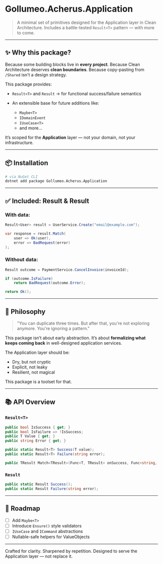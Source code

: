﻿# Gollumeo.Acherus.Application

> A minimal set of primitives designed for the Application layer in Clean Architecture. Includes a battle-tested `Result<T>` pattern — with more to come.

---

## ✨ Why this package?

Because some building blocks live in **every project**.
Because Clean Architecture deserves **clean boundaries**.
Because copy-pasting from `/Shared` isn't a design strategy.

This package provides:

* `Result<T>` and `Result` → for functional success/failure semantics
* An extensible base for future additions like:

    * `Maybe<T>`
    * `IDomainEvent`
    * `IUseCase<T>`
    * and more...

It’s scoped for the **Application** layer — not your domain, not your infrastructure.

---

## 📦 Installation

```bash
# via NuGet CLI
dotnet add package Gollumeo.Acherus.Application
```

---

## ✅ Included: Result & Result<T>

### With data:

```csharp
Result<User> result = UserService.Create("email@example.com");

var response = result.Match(
    user => Ok(user),
    error => BadRequest(error)
);
```

### Without data:

```csharp
Result outcome = PaymentService.CancelInvoice(invoiceId);

if (outcome.IsFailure)
    return BadRequest(outcome.Error);

return Ok();
```

---

## 🧠 Philosophy

> "You can duplicate three times. But after that, you're not exploring anymore. You're ignoring a pattern."

This package isn’t about early abstraction. It’s about **formalizing what keeps coming back** in well-designed application services.

The Application layer should be:

* Dry, but not cryptic
* Explicit, not leaky
* Resilient, not magical

This package is a toolset for that.

---

## 📚 API Overview

### `Result<T>`

```csharp
public bool IsSuccess { get; }
public bool IsFailure => !IsSuccess;
public T Value { get; }
public string Error { get; }

public static Result<T> Success(T value);
public static Result<T> Failure(string error);

public TResult Match<TResult>(Func<T, TResult> onSuccess, Func<string, TResult> onFailure);
```

### `Result`

```csharp
public static Result Success();
public static Result Failure(string error);
```

---

## 🧲 Roadmap

* [ ] Add `Maybe<T>`
* [ ] Introduce `Ensure()` style validators
* [ ] `IUseCase` and `ICommand` abstractions
* [ ] Nullable-safe helpers for ValueObjects

---

Crafted for clarity. Sharpened by repetition.
Designed to serve the Application layer — not replace it.
